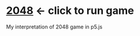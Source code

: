 # [2048][1] <- click to run game
My interpretation of 2048 game in p5.js

[1]: https://purefour.github.io/2048/

